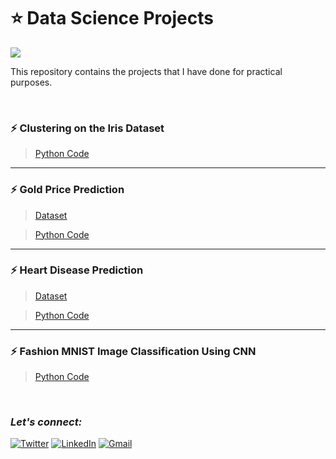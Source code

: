 # :star: Data Science Projects
![](https://img.shields.io/badge/Tools-Python%20|%20Pandas%20|%20Numpy%20|%20Matplotlib%20|%20seaborn%20|%20sklearn|%20Keras-990058?style=for-the-badge)

This repository contains the projects that I have done for practical purposes.

<br>

### :zap: Clustering on the Iris Dataset
> [Python Code](https://github.com/Rohit-Rannavre/Data-Science-2022/blob/main/Beginner%20Data%20Science%20Projects/kmeans_on_iris.ipynb)

***

### :zap: Gold Price Prediction
> [Dataset](https://github.com/Rohit-Rannavre/Data-Science-2022/blob/main/Beginner%20Data%20Science%20Projects/gold_price_data.csv)

> [Python Code](https://github.com/Rohit-Rannavre/Data-Science-2022/blob/main/Beginner%20Data%20Science%20Projects/gold_price_prediction.ipynb)

***

### :zap: Heart Disease Prediction
> [Dataset](https://github.com/Rohit-Rannavre/Data-Science-2022/blob/main/Beginner%20Data%20Science%20Projects/heart_disease_data.csv)

> [Python Code](https://github.com/Rohit-Rannavre/Data-Science-2022/blob/main/Beginner%20Data%20Science%20Projects/heart_disease_prediction.ipynb)

***

### :zap: Fashion MNIST Image Classification Using CNN
> [Python Code](https://github.com/Rohit-Rannavre/Data-Science-2022/blob/main/Beginner%20Data%20Science%20Projects/CNN_Fashion_MNIST.ipynb)

<br>

### ***Let's connect:*** 
[![Twitter](https://img.shields.io/badge/Twitter-%231DA1F2.svg?style=for-the-badge&logo=Twitter&logoColor=white)](https://twitter.com/Phylorohitics) 
[![LinkedIn](https://img.shields.io/badge/linkedin-%230077B5.svg?style=for-the-badge&logo=linkedin&logoColor=white)](https://www.linkedin.com/in/rohit-rannavre) 
[![Gmail](https://img.shields.io/badge/Gmail-D14836?style=for-the-badge&logo=gmail&logoColor=white)](mailto:rohit.rannavre@gmail.com)
